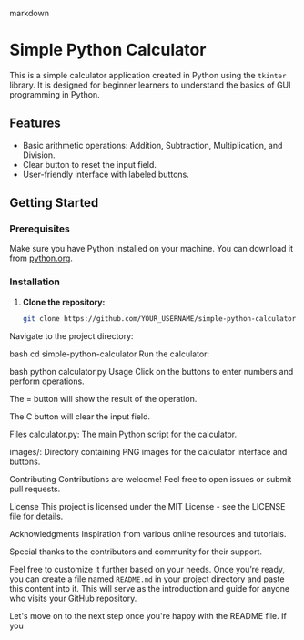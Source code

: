 markdown
# Simple Python Calculator

This is a simple calculator application created in Python using the `tkinter` library. It is designed for beginner learners to understand the basics of GUI programming in Python.

## Features

- Basic arithmetic operations: Addition, Subtraction, Multiplication, and Division.
- Clear button to reset the input field.
- User-friendly interface with labeled buttons.

## Getting Started

### Prerequisites

Make sure you have Python installed on your machine. You can download it from [python.org](https://www.python.org/).

### Installation

1. **Clone the repository:**
   ```bash
   git clone https://github.com/YOUR_USERNAME/simple-python-calculator.git
Navigate to the project directory:

bash
cd simple-python-calculator
Run the calculator:

bash
python calculator.py
Usage
Click on the buttons to enter numbers and perform operations.

The = button will show the result of the operation.

The C button will clear the input field.

Files
calculator.py: The main Python script for the calculator.

images/: Directory containing PNG images for the calculator interface and buttons.

Contributing
Contributions are welcome! Feel free to open issues or submit pull requests.

License
This project is licensed under the MIT License - see the LICENSE file for details.

Acknowledgments
Inspiration from various online resources and tutorials.

Special thanks to the contributors and community for their support.


Feel free to customize it further based on your needs. Once you’re ready, you can create a file named `README.md` in your project directory and paste this content into it. This will serve as the introduction and guide for anyone who visits your GitHub repository.

Let's move on to the next step once you're happy with the README file. If you
